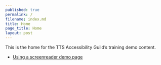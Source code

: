 ```yaml
---
published: true
permalink: /
filename: index.md
title: Home
page_title: Home
layout: post
---
```


This is the home for the TTS Accessibility Guild’s training demo content. 

- [Using a screenreader demo page]({{site.baseurl}}/screenreader/)